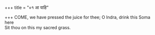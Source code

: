 +++
title = "०१ आ याहि"

+++
COME, we have pressed the juice for thee; O Indra, drink this Soma here  
     Sit thou on this my sacred grass.